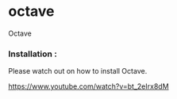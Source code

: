# octave
Octave


### Installation :

Please watch out on how to install Octave.

https://www.youtube.com/watch?v=bt_2eIrx8dM
